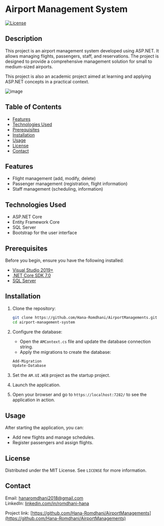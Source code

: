 # Airport Management System

[![License](https://img.shields.io/badge/license-MIT-blue.svg)](./LICENSE)

## Description

This project is an airport management system developed using ASP.NET. It allows managing flights,
passengers, staff, and reservations. 
The project is designed to provide a comprehensive management solution for small to medium-sized airports.

This project is also an academic project aimed at learning and applying ASP.NET concepts in a practical context.

![image](https://github.com/Hana-Romdhani/AirportManagements/assets/123480733/0d3ca510-f6fe-4d87-ad06-cf92c79b7c71)


## Table of Contents

- [Features](#features)
- [Technologies Used](#technologies-used)
- [Prerequisites](#prerequisites)
- [Installation](#installation)
- [Usage](#usage)
- [License](#license)
- [Contact](#contact)

## Features

- Flight management (add, modify, delete)
- Passenger management (registration, flight information)
- Staff management (scheduling, information)

## Technologies Used

- ASP.NET Core
- Entity Framework Core
- SQL Server
- Bootstrap for the user interface

## Prerequisites

Before you begin, ensure you have the following installed:

- [Visual Studio 2019+](https://visualstudio.microsoft.com/)
- [.NET Core SDK 7.0](https://dotnet.microsoft.com/en-us/download)
- [SQL Server](https://www.microsoft.com/en-us/sql-server/sql-server-downloads)

## Installation

1. Clone the repository:

    ```bash
    git clone https://github.com/Hana-Romdhani/AirportManagements.git
    cd airport-management-system
    ```

2. Configure the database:

    - Open the `AMContext.cs` file and update the database connection string.
    - Apply the migrations to create the database:

    ```bash
    Add-Migration
    Update-Database
    ```

3. Set the `AM.UI.WEB` project as the startup project.
4. Launch the application.
5. Open your browser and go to `https://localhost:7282/` to see the application in action.

## Usage

After starting the application, you can:

- Add new flights and manage schedules.
- Register passengers and assign flights.

## License

Distributed under the MIT License. See `LICENSE` for more information.

## Contact

Email: hanaromdhani2018@gmail.com  
LinkedIn: [linkedin.com/in/romdhani-hana](https://www.linkedin.com/in/romdhani-hana)

Project link: [https://github.com/Hana-Romdhani/AirportManagements](https://github.com/Hana-Romdhani/AirportManagements)
